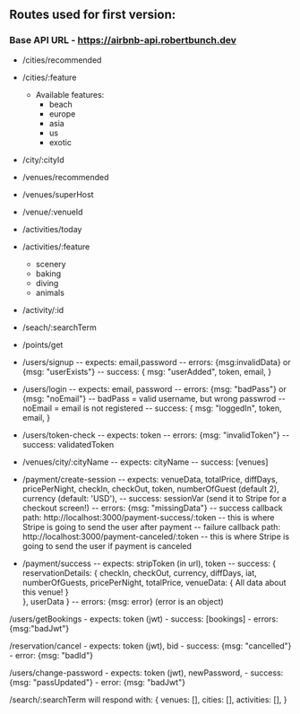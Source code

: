 ## Routes used for first version:
### Base API URL - https://airbnb-api.robertbunch.dev
- /cities/recommended
- /cities/:feature
    - Available features:
        - beach
        - europe
        - asia
        - us
        - exotic
- /city/:cityId

- /venues/recommended
- /venues/superHost
- /venue/:venueId

- /activities/today
- /activities/:feature
    - scenery
    - baking
    - diving
    - animals
- /activity/:id

- /seach/:searchTerm

- /points/get

- /users/signup
    -- expects: email,password
    -- errors: {msg:invalidData} or {msg: "userExists"}
    -- success: {
                    msg: "userAdded",
                    token,
                    email,
                }
- /users/login
    -- expects: email, password
    -- errors: {msg: "badPass"} or {msg: "noEmail"}
        -- badPass = valid username, but wrong passwrod
        -- noEmail = email is not registered
    -- success: {
                    msg: "loggedIn",
                    token,
                    email,
                }

- /users/token-check
    -- expects: token
    -- errors: {msg: "invalidToken"}
    -- success: validatedToken

- /venues/city/:cityName
    -- expects: cityName
    -- success: [venues]

- /payment/create-session
    -- expects: 
        venueData,
        totalPrice,
        diffDays,
        pricePerNight,
        checkIn,
        checkOut,
        token,
        numberOfGuest (default 2),
        currency (default: 'USD'),
    -- success: sessionVar (send it to Stripe for a checkout screen!)
    -- errors: {msg: "missingData"} 
    -- success callback path: http://localhost:3000/payment-success/:token
        -- this is where Stripe is going to send the user after payment
    -- failure callback path: http://localhost:3000/payment-canceled/:token
        -- this is where Stripe is going to send the user if payment is canceled

- /payment/success
    -- expects: stripToken (in url), token
    -- success: {
            reservationDetails: {
                checkIn,
                checkOut,
                currency,
                diffDays,
                iat,
                numberOfGuests,
                pricePerNight,
                totalPrice,
                venueData: {
                    All data about this venue!
                }      
            },
            userData
        }
    -- errors: {msg: error} (error is an object)

/users/getBookings
    - expects: token (jwt)
    - success: [bookings]
    - errors: {msg:"badJwt"}

/reservation/cancel
    - expects: token (jwt), bid
    - success: {msg: "cancelled"}
    - error: {msg: "badId"}

/users/change-password
    - expects: token (jwt), newPassword,
    - success: {msg: "passUpdated"}
    - error: {msg: "badJwt"}

/search/:searchTerm
    will respond with:
    {
        venues: [],
        cities: [],
        activities: [],
    }